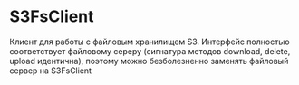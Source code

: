 # S3FsClient
Клиент для работы с файловым хранилищем S3.
Интерфейс полностью соответствует файловому сереру
(сигнатура методов download, delete, upload идентична),
поэтому можно безболезненно заменять файловый сервер на S3FsClient